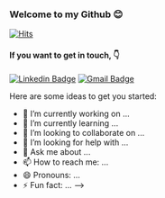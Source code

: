 ### Welcome to my Github :blush:

[![Hits](https://hits.seeyoufarm.com/api/count/incr/badge.svg?url=https%3A%2F%2Fgithub.com%2Ffahimalamabir&count_bg=%2379C83D&title_bg=%23555555&icon=toggl.svg&icon_color=%23E7E7E7&title=hits&edge_flat=true)](https://hits.seeyoufarm.com)

#### If you want to get in touch, :point_down:
[![Linkedin Badge](https://img.shields.io/badge/-LinkedIn-blue?style=flat-square&logo=Linkedin&logoColor=white&link=https://www.linkedin.com/in/fahim-alam-b71a5b1a1/)](https://www.linkedin.com/in/fahim-alam-b71a5b1a1/)
[![Gmail Badge](https://img.shields.io/badge/Gmail-d14836?style=flat-square&logo=Gmail&logoColor=white&link=mailto:abir29793@gmail.com)](mailto:abir29793@gmail.com)




Here are some ideas to get you started:

- 🔭 I’m currently working on ...
- 🌱 I’m currently learning ...
- 👯 I’m looking to collaborate on ...
- 🤔 I’m looking for help with ...
- 💬 Ask me about ...
- 📫 How to reach me: ...
- 😄 Pronouns: ...
- ⚡ Fun fact: ...
-->
